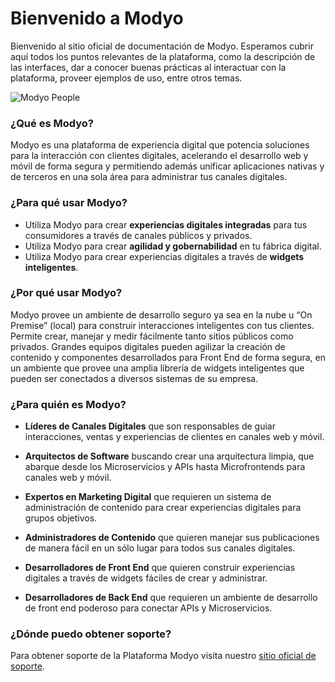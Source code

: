 # Bienvenido a Modyo

Bienvenido al sitio oficial de documentación de Modyo. Esperamos cubrir aquí todos los puntos relevantes de la plataforma, como la descripción de las interfaces, dar a conocer buenas prácticas al interactuar con la plataforma, proveer ejemplos de uso, entre otros temas.

![Modyo People](/assets/img/people.png)

### ¿Qué es Modyo?

Modyo es una plataforma de experiencia digital que potencia soluciones para la interacción con clientes digitales, acelerando el desarrollo web y móvil de forma segura y permitiendo además unificar aplicaciones nativas y de terceros en una sola área para administrar tus canales digitales.

### ¿Para qué usar Modyo?

* Utiliza Modyo para crear **experiencias digitales integradas** para tus consumidores a través de canales públicos y privados.
* Utiliza Modyo para crear **agilidad y gobernabilidad** en tu fábrica digital.
* Utiliza Modyo para crear experiencias digitales a través de **widgets inteligentes**.

### ¿Por qué usar Modyo?

Modyo provee un ambiente de desarrollo seguro ya sea en la nube u “On Premise” (local) para construir interacciones inteligentes con tus clientes. Permite crear, manejar y medir fácilmente tanto sitios públicos como privados. Grandes equipos digitales pueden agilizar la creación de contenido y componentes desarrollados para Front End de forma segura, en un ambiente que provee una amplia librería de widgets inteligentes que pueden ser conectados a diversos sistemas de su empresa.

### ¿Para quién es Modyo?

* **Líderes de Canales Digitales** que son responsables de guiar interacciones, ventas y experiencias de clientes en canales web y móvil.

* **Arquitectos de Software** buscando crear una arquitectura limpia, que abarque desde los Microservicios y APIs hasta Microfrontends para canales web y móvil.

* **Expertos en Marketing Digital** que requieren un sistema de administración de contenido para crear experiencias digitales para grupos objetivos.

* **Administradores de Contenido** que quieren manejar sus publicaciones de manera fácil en un sólo lugar para todos sus canales digitales.

* **Desarrolladores de Front End** que quieren construir experiencias digitales a través de widgets fáciles de crear y administrar.

* **Desarrolladores de Back End** que requieren un ambiente de desarrollo de front end poderoso para conectar APIs y Microservicios.

### ¿Dónde puedo obtener soporte?

Para obtener soporte de la Plataforma Modyo visita nuestro [sitio oficial de soporte](https://support.modyo.com/hc/es).


